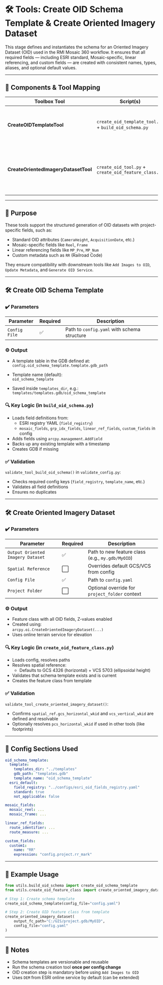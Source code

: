 # 🛠️ Tools: Create OID Schema Template & Create Oriented Imagery Dataset

This stage defines and instantiates the schema for an Oriented Imagery Dataset (OID) used in the RMI Mosaic 360 workflow. It ensures that all required fields — including ESRI standard, Mosaic-specific, linear referencing, and custom fields — are created with consistent names, types, aliases, and optional default values.

---

## 🔧 Components & Tool Mapping

| Toolbox Tool | Script(s) | Description |
|--------------|-----------|-------------|
| **CreateOIDTemplateTool** | `create_oid_template_tool.py` + `build_oid_schema.py` | Generates a reusable schema table in a file GDB from config |
| **CreateOrientedImageryDatasetTool** | `create_oid_tool.py` + `create_oid_feature_class.py` | Uses the template to create a point feature class with the correct schema |

---

## 📌 Purpose

These tools support the structured generation of OID datasets with project-specific fields, such as:
- Standard OID attributes (`CameraHeight`, `AcquisitionDate`, etc.)
- Mosaic-specific fields like `Reel`, `Frame`
- Linear referencing fields like `MP_Pre`, `MP_Num`
- Custom metadata such as `RR` (Railroad Code)

They ensure compatibility with downstream tools like `Add Images to OID`, `Update Metadata`, and `Generate OID Service`.

---

## 🛠 Create OID Schema Template

### ✔️ Parameters

| Parameter | Required | Description |
|----------|----------|-------------|
| `Config File` | ✅ | Path to `config.yaml` with schema structure |

### ⚙️ Output

- A template table in the GDB defined at:  
  `config.oid_schema_template.template.gdb_path`

- Template name (default):  
  `oid_schema_template`

- Saved inside `templates_dir`, e.g.:  
  `templates/templates.gdb/oid_schema_template`

### 🔍 Key Logic (in `build_oid_schema.py`)
- Loads field definitions from:
  - ESRI registry YAML (`field_registry`)
  - `mosaic_fields`, `grp_idx_fields`, `linear_ref_fields`, `custom_fields` in config
- Adds fields using `arcpy.management.AddField`
- Backs up any existing template with a timestamp
- Creates GDB if missing

### ✅ Validation
`validate_tool_build_oid_schema()` in `validate_config.py`:
- Checks required config keys (`field_registry`, `template_name`, etc.)
- Validates all field definitions
- Ensures no duplicates

---

## 🛠 Create Oriented Imagery Dataset

### ✔️ Parameters

| Parameter | Required | Description |
|----------|----------|-------------|
| `Output Oriented Imagery Dataset` | ✅ | Path to new feature class (e.g., `my.gdb/MyOID`) |
| `Spatial Reference` | ⬜️ | Overrides default GCS/VCS from config |
| `Config File` | ✅ | Path to `config.yaml` |
| `Project Folder` | ⬜️ | Optional override for `project_folder` context |

### ⚙️ Output
- Feature class with all OID fields, Z-values enabled
- Created using:  
  `arcpy.oi.CreateOrientedImageryDataset(...)`
- Uses online terrain service for elevation

### 🔍 Key Logic (in `create_oid_feature_class.py`)
- Loads config, resolves paths
- Resolves spatial reference:
  - Defaults to GCS 4326 (horizontal) + VCS 5703 (ellipsoidal height)
- Validates that schema template exists and is current
- Creates the feature class from template

### ✅ Validation
`validate_tool_create_oriented_imagery_dataset()`:
- Confirms `spatial_ref.gcs_horizontal_wkid` and `vcs_vertical_wkid` are defined and resolvable
- Optionally resolves `pcs_horizontal_wkid` if used in other tools (like footprints)

---

## 🧩 Config Sections Used

```yaml
oid_schema_template:
  template:
    templates_dir: "../templates"
    gdb_path: "templates.gdb"
    template_name: "oid_schema_template"
  esri_default:
    field_registry: "../configs/esri_oid_fields_registry.yaml"
    standard: true
    not_applicable: false

mosaic_fields:
  mosaic_reel: ...
  mosaic_frame: ...

linear_ref_fields:
  route_identifier: ...
  route_measure: ...

custom_fields:
  custom1:
    name: "RR"
    expression: "config.project.rr_mark"
```

---

## 🧪 Example Usage

```python
from utils.build_oid_schema import create_oid_schema_template
from utils.create_oid_feature_class import create_oriented_imagery_dataset

# Step 1: Create schema template
create_oid_schema_template(config_file="config.yaml")

# Step 2: Create OID feature class from template
create_oriented_imagery_dataset(
    output_fc_path="C:/GIS/project.gdb/MyOID",
    config_file="config.yaml"
)
```

---

## 📝 Notes
- Schema templates are versionable and reusable
- Run the schema creation tool **once per config change**
- OID creation step is mandatory before using `Add Images to OID`
- Uses `DEM` from ESRI online service by default (can be extended)
